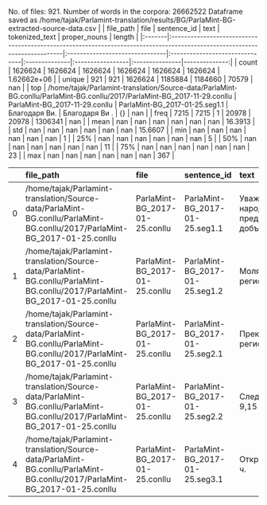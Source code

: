 No. of files: 921.
Number of words in the corpora: 26662522
Dataframe saved as /home/tajak/Parlamint-translation/results/BG/ParlaMint-BG-extracted-source-data.csv
|        | file_path                                                                                                                 | file                           | sentence_id                    | text          | tokenized_text   | proper_nouns   |        length |
|:-------|:--------------------------------------------------------------------------------------------------------------------------|:-------------------------------|:-------------------------------|:--------------|:-----------------|:---------------|--------------:|
| count  | 1626624                                                                                                                   | 1626624                        | 1626624                        | 1626624       | 1626624          | 1626624        |   1.62662e+06 |
| unique | 921                                                                                                                       | 921                            | 1626624                        | 1185884       | 1184660          | 70579          | nan           |
| top    | /home/tajak/Parlamint-translation/Source-data/ParlaMint-BG.conllu/ParlaMint-BG.conllu/2017/ParlaMint-BG_2017-11-29.conllu | ParlaMint-BG_2017-11-29.conllu | ParlaMint-BG_2017-01-25.seg1.1 | Благодаря Ви. | Благодаря Ви .   | {}             | nan           |
| freq   | 7215                                                                                                                      | 7215                           | 1                              | 20978         | 20978            | 1306341        | nan           |
| mean   | nan                                                                                                                       | nan                            | nan                            | nan           | nan              | nan            |  16.3913      |
| std    | nan                                                                                                                       | nan                            | nan                            | nan           | nan              | nan            |  15.6607      |
| min    | nan                                                                                                                       | nan                            | nan                            | nan           | nan              | nan            |   1           |
| 25%    | nan                                                                                                                       | nan                            | nan                            | nan           | nan              | nan            |   5           |
| 50%    | nan                                                                                                                       | nan                            | nan                            | nan           | nan              | nan            |  11           |
| 75%    | nan                                                                                                                       | nan                            | nan                            | nan           | nan              | nan            |  23           |
| max    | nan                                                                                                                       | nan                            | nan                            | nan           | nan              | nan            | 367           |




|    | file_path                                                                                                                 | file                           | sentence_id                    | text                                       | tokenized_text                               | proper_nouns   |   length |
|---:|:--------------------------------------------------------------------------------------------------------------------------|:-------------------------------|:-------------------------------|:-------------------------------------------|:---------------------------------------------|:---------------|---------:|
|  0 | /home/tajak/Parlamint-translation/Source-data/ParlaMint-BG.conllu/ParlaMint-BG.conllu/2017/ParlaMint-BG_2017-01-25.conllu | ParlaMint-BG_2017-01-25.conllu | ParlaMint-BG_2017-01-25.seg1.1 | Уважаеми народни представители, добър ден! | Уважаеми народни представители , добър ден ! | {}             |        5 |
|  1 | /home/tajak/Parlamint-translation/Source-data/ParlaMint-BG.conllu/ParlaMint-BG.conllu/2017/ParlaMint-BG_2017-01-25.conllu | ParlaMint-BG_2017-01-25.conllu | ParlaMint-BG_2017-01-25.seg1.2 | Моля да се регистрираме.                   | Моля да се регистрираме .                    | {}             |        4 |
|  2 | /home/tajak/Parlamint-translation/Source-data/ParlaMint-BG.conllu/ParlaMint-BG.conllu/2017/ParlaMint-BG_2017-01-25.conllu | ParlaMint-BG_2017-01-25.conllu | ParlaMint-BG_2017-01-25.seg2.1 | Прекратете регистрацията.                  | Прекратете регистрацията .                   | {}             |        2 |
|  3 | /home/tajak/Parlamint-translation/Source-data/ParlaMint-BG.conllu/ParlaMint-BG.conllu/2017/ParlaMint-BG_2017-01-25.conllu | ParlaMint-BG_2017-01-25.conllu | ParlaMint-BG_2017-01-25.seg2.2 | Следваща – 9,15 ч.                         | Следваща – 9,15 ч.                           | {}             |        4 |
|  4 | /home/tajak/Parlamint-translation/Source-data/ParlaMint-BG.conllu/ParlaMint-BG.conllu/2017/ParlaMint-BG_2017-01-25.conllu | ParlaMint-BG_2017-01-25.conllu | ParlaMint-BG_2017-01-25.seg3.1 | Открито в 9,20 ч.                          | Открито в 9,20 ч.                            | {}             |        4 |




